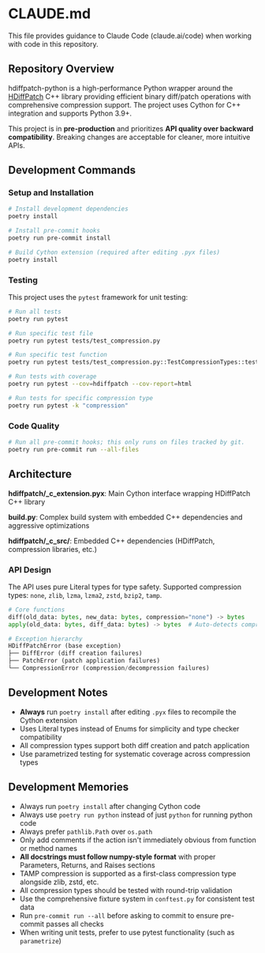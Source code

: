 # CLAUDE.md

This file provides guidance to Claude Code (claude.ai/code) when working with code in this repository.

## Repository Overview

hdiffpatch-python is a high-performance Python wrapper around the [HDiffPatch](https://github.com/sisong/HDiffPatch) C++ library providing efficient binary diff/patch operations with comprehensive compression support. The project uses Cython for C++ integration and supports Python 3.9+.

This project is in **pre-production** and prioritizes **API quality over backward compatibility**. Breaking changes are acceptable for cleaner, more intuitive APIs.

## Development Commands

### Setup and Installation

```bash
# Install development dependencies  
poetry install

# Install pre-commit hooks
poetry run pre-commit install

# Build Cython extension (required after editing .pyx files)
poetry install
```

### Testing
This project uses the `pytest` framework for unit testing:

```bash
# Run all tests
poetry run pytest

# Run specific test file
poetry run pytest tests/test_compression.py

# Run specific test function
poetry run pytest tests/test_compression.py::TestCompressionTypes::test_compression_type_constants

# Run tests with coverage
poetry run pytest --cov=hdiffpatch --cov-report=html

# Run tests for specific compression type
poetry run pytest -k "compression"
```

### Code Quality

```bash
# Run all pre-commit hooks; this only runs on files tracked by git.
poetry run pre-commit run --all-files
```

## Architecture

**hdiffpatch/_c_extension.pyx**: Main Cython interface wrapping HDiffPatch C++ library

**build.py**: Complex build system with embedded C++ dependencies and aggressive optimizations

**hdiffpatch/_c_src/**: Embedded C++ dependencies (HDiffPatch, compression libraries, etc.)

### API Design

The API uses pure Literal types for type safety. Supported compression types: `none`, `zlib`, `lzma`, `lzma2`, `zstd`, `bzip2`, `tamp`.

```python
# Core functions
diff(old_data: bytes, new_data: bytes, compression="none") -> bytes
apply(old_data: bytes, diff_data: bytes) -> bytes  # Auto-detects compression

# Exception hierarchy
HDiffPatchError (base exception)
├── DiffError (diff creation failures)
├── PatchError (patch application failures)
└── CompressionError (compression/decompression failures)
```

## Development Notes

- **Always** run `poetry install` after editing `.pyx` files to recompile the Cython extension
- Uses Literal types instead of Enums for simplicity and type checker compatibility
- All compression types support both diff creation and patch application
- Use parametrized testing for systematic coverage across compression types

## Development Memories

- Always run `poetry install` after changing Cython code
- Always use `poetry run python` instead of just `python` for running python code
- Always prefer `pathlib.Path` over `os.path`
- Only add comments if the action isn't immediately obvious from function or method names
- **All docstrings must follow numpy-style format** with proper Parameters, Returns, and Raises sections
- TAMP compression is supported as a first-class compression type alongside zlib, zstd, etc.
- All compression types should be tested with round-trip validation
- Use the comprehensive fixture system in `conftest.py` for consistent test data
- Run `pre-commit run --all` before asking to commit to ensure pre-commit passes all checks
- When writing unit tests, prefer to use pytest functionality (such as `parametrize`)
